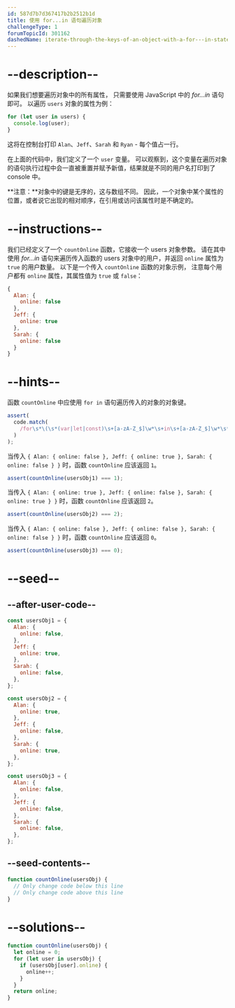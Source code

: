 ```yaml
---
id: 587d7b7d367417b2b2512b1d
title: 使用 for...in 语句遍历对象
challengeType: 1
forumTopicId: 301162
dashedName: iterate-through-the-keys-of-an-object-with-a-for---in-statement
---
```


# --description--

如果我们想要遍历对象中的所有属性， 只需要使用 JavaScript 中的 <dfn>for...in</dfn> 语句即可。 以遍历 `users` 对象的属性为例：

```js
for (let user in users) {
  console.log(user);
}
```

这将在控制台打印 `Alan`、`Jeff`、`Sarah` 和 `Ryan` - 每个值占一行。

在上面的代码中，我们定义了一个 `user` 变量。 可以观察到，这个变量在遍历对象的语句执行过程中会一直被重置并赋予新值，结果就是不同的用户名打印到了 console 中。

**注意：**对象中的键是无序的，这与数组不同。 因此，一个对象中某个属性的位置，或者说它出现的相对顺序，在引用或访问该属性时是不确定的。

# --instructions--

我们已经定义了一个 `countOnline` 函数，它接收一个 users 对象参数。 请在其中使用 <dfn>for...in</dfn> 语句来遍历传入函数的 users 对象中的用户，并返回 `online` 属性为 `true` 的用户数量。 以下是一个传入 `countOnline` 函数的对象示例， 注意每个用户都有 `online` 属性，其属性值为 `true` 或 `false`：

```js
{
  Alan: {
    online: false
  },
  Jeff: {
    online: true
  },
  Sarah: {
    online: false
  }
}
```

# --hints--

函数 `countOnline` 中应使用 `for in` 语句遍历传入的对象的对象键。

```js
assert(
  code.match(
    /for\s*\(\s*(var|let|const)\s+[a-zA-Z_$]\w*\s+in\s+[a-zA-Z_$]\w*\s*\)/
  )
);
```

当传入 `{ Alan: { online: false }, Jeff: { online: true }, Sarah: { online: false } }` 时，函数 `countOnline` 应该返回 `1`。

```js
assert(countOnline(usersObj1) === 1);
```

当传入 `{ Alan: { online: true }, Jeff: { online: false }, Sarah: { online: true } }` 时，函数 `countOnline` 应该返回 `2`。

```js
assert(countOnline(usersObj2) === 2);
```

当传入 `{ Alan: { online: false }, Jeff: { online: false }, Sarah: { online: false } }` 时，函数 `countOnline` 应该返回 `0`。

```js
assert(countOnline(usersObj3) === 0);
```

# --seed--

## --after-user-code--

```js
const usersObj1 = {
  Alan: {
    online: false,
  },
  Jeff: {
    online: true,
  },
  Sarah: {
    online: false,
  },
};

const usersObj2 = {
  Alan: {
    online: true,
  },
  Jeff: {
    online: false,
  },
  Sarah: {
    online: true,
  },
};

const usersObj3 = {
  Alan: {
    online: false,
  },
  Jeff: {
    online: false,
  },
  Sarah: {
    online: false,
  },
};
```

## --seed-contents--

```js
function countOnline(usersObj) {
  // Only change code below this line
  // Only change code above this line
}
```

# --solutions--

```js
function countOnline(usersObj) {
  let online = 0;
  for (let user in usersObj) {
    if (usersObj[user].online) {
      online++;
    }
  }
  return online;
}
```
